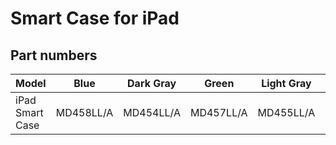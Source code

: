 # Smart Case for iPad

## Part numbers

| Model | Blue | Dark Gray | Green | Light Gray | Pink | Red |
|-------|-----|-----|-----|-----|-----|-----|
| iPad Smart Case | MD458LL/A | MD454LL/A | MD457LL/A | MD455LL/A | MD456LL/A | MD579LL/A |
